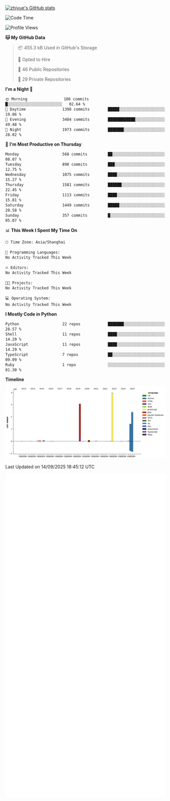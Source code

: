 
[![zhiyue's GitHub stats](https://github-readme-stats.vercel.app/api?username=zhiyue)](https://github.com/anuraghazra/github-readme-stats&&show_icons=true)

<!--START_SECTION:waka-->
![Code Time](http://img.shields.io/badge/Code%20Time-2%2C215%20hrs%2020%20mins-blue)

![Profile Views](http://img.shields.io/badge/Profile%20Views-0-blue)

**🐱 My GitHub Data** 

> 📦 455.3 kB Used in GitHub's Storage 
 > 
> 💼 Opted to Hire
 > 
> 📜 46 Public Repositories 
 > 
> 🔑 29 Private Repositories 
 > 
**I'm a Night 🦉** 

```text
🌞 Morning                186 commits         █░░░░░░░░░░░░░░░░░░░░░░░░   02.64 % 
🌆 Daytime                1398 commits        █████░░░░░░░░░░░░░░░░░░░░   19.86 % 
🌃 Evening                3484 commits        ████████████░░░░░░░░░░░░░   49.48 % 
🌙 Night                  1973 commits        ███████░░░░░░░░░░░░░░░░░░   28.02 % 
```
📅 **I'm Most Productive on Thursday** 

```text
Monday                   568 commits         ██░░░░░░░░░░░░░░░░░░░░░░░   08.07 % 
Tuesday                  898 commits         ███░░░░░░░░░░░░░░░░░░░░░░   12.75 % 
Wednesday                1075 commits        ████░░░░░░░░░░░░░░░░░░░░░   15.27 % 
Thursday                 1581 commits        ██████░░░░░░░░░░░░░░░░░░░   22.45 % 
Friday                   1113 commits        ████░░░░░░░░░░░░░░░░░░░░░   15.81 % 
Saturday                 1449 commits        █████░░░░░░░░░░░░░░░░░░░░   20.58 % 
Sunday                   357 commits         █░░░░░░░░░░░░░░░░░░░░░░░░   05.07 % 
```


📊 **This Week I Spent My Time On** 

```text
🕑︎ Time Zone: Asia/Shanghai

💬 Programming Languages: 
No Activity Tracked This Week

🔥 Editors: 
No Activity Tracked This Week

🐱‍💻 Projects: 
No Activity Tracked This Week

💻 Operating System: 
No Activity Tracked This Week
```

**I Mostly Code in Python** 

```text
Python                   22 repos            ███████░░░░░░░░░░░░░░░░░░   28.57 % 
Shell                    11 repos            ████░░░░░░░░░░░░░░░░░░░░░   14.29 % 
JavaScript               11 repos            ████░░░░░░░░░░░░░░░░░░░░░   14.29 % 
TypeScript               7 repos             ██░░░░░░░░░░░░░░░░░░░░░░░   09.09 % 
Ruby                     1 repo              ░░░░░░░░░░░░░░░░░░░░░░░░░   01.30 % 
```



**Timeline**

![Lines of Code chart](https://raw.githubusercontent.com/zhiyue/zhiyue/main/assets/bar_graph.png)


 Last Updated on 14/09/2025 18:45:12 UTC
<!--END_SECTION:waka-->

<!-- [![Top Langs](https://github-readme-stats.vercel.app/api/top-langs/?username=zhiyue)](https://github.com/anuraghazra/github-readme-stats) -->

![](./github-metrics.svg)

